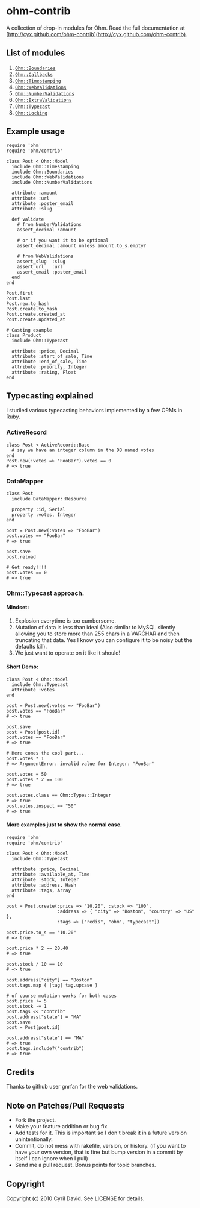 ohm-contrib
===========

A collection of drop-in modules for Ohm. Read the full documentation at
[http://cyx.github.com/ohm-contrib](http://cyx.github.com/ohm-contrib).

List of modules
---------------
1. [`Ohm::Boundaries`](http://cyx.github.com/ohm-contrib/doc/Ohm/Boundaries.html)
2. [`Ohm::Callbacks`](http://cyx.github.com/ohm-contrib/doc/Ohm/Callbacks.html)
3. [`Ohm::Timestamping`](http://cyx.github.com/ohm-contrib/doc/Ohm/Timestamping.html)
5. [`Ohm::WebValidations`](http://cyx.github.com/ohm-contrib/doc/Ohm/WebValidations.html)
6. [`Ohm::NumberValidations`](http://cyx.github.com/ohm-contrib/doc/Ohm/NumberValidations.html)
7. [`Ohm::ExtraValidations`](http://cyx.github.com/ohm-contrib/doc/Ohm/ExtraValidations.html)
8. [`Ohm::Typecast`](http://cyx.github.com/ohm-contrib/doc/Ohm/Typecast.html)
9. [`Ohm::Locking`](http://cyx.github.com/ohm-contrib/doc/Ohm/Locking.html)

Example usage
-------------

    require 'ohm'
    require 'ohm/contrib'

    class Post < Ohm::Model
      include Ohm::Timestamping
      include Ohm::Boundaries
      include Ohm::WebValidations
      include Ohm::NumberValidations

      attribute :amount
      attribute :url
      attribute :poster_email
      attribute :slug

      def validate
        # from NumberValidations
        assert_decimal :amount

        # or if you want it to be optional
        assert_decimal :amount unless amount.to_s.empty?

        # from WebValidations
        assert_slug  :slug
        assert_url   :url
        assert_email :poster_email
      end
    end

    Post.first
    Post.last
    Post.new.to_hash
    Post.create.to_hash
    Post.create.created_at
    Post.create.updated_at

    # Casting example
    class Product
      include Ohm::Typecast

      attribute :price, Decimal
      attribute :start_of_sale, Time
      attribute :end_of_sale, Time
      attribute :priority, Integer
      attribute :rating, Float
    end

Typecasting explained
---------------------

I studied various typecasting behaviors implemented by a few ORMs in Ruby.

### ActiveRecord

    class Post < ActiveRecord::Base
      # say we have an integer column in the DB named votes
    end
    Post.new(:votes => "FooBar").votes == 0
    # => true

### DataMapper
    class Post
      include DataMapper::Resource

      property :id, Serial
      property :votes, Integer
    end

    post = Post.new(:votes => "FooBar")
    post.votes == "FooBar"
    # => true

    post.save
    post.reload

    # Get ready!!!!
    post.votes == 0
    # => true

### Ohm::Typecast approach.

#### Mindset:

1. Explosion everytime is too cumbersome.
2. Mutation of data is less than ideal (Also similar to MySQL silently allowing you
   to store more than 255 chars in a VARCHAR and then truncating that data. Yes I know
   you can configure it to be noisy but the defaults kill).
3. We just want to operate on it like it should!

#### Short Demo:
    class Post < Ohm::Model
      include Ohm::Typecast
      attribute :votes
    end

    post = Post.new(:votes => "FooBar")
    post.votes == "FooBar"
    # => true

    post.save
    post = Post[post.id]
    post.votes == "FooBar"
    # => true

    # Here comes the cool part...
    post.votes * 1
    # => ArgumentError: invalid value for Integer: "FooBar"

    post.votes = 50
    post.votes * 2 == 100
    # => true

    post.votes.class == Ohm::Types::Integer
    # => true
    post.votes.inspect == "50"
    # => true

#### More examples just to show the normal case.

    require 'ohm'
    require 'ohm/contrib'

    class Post < Ohm::Model
      include Ohm::Typecast

      attribute :price, Decimal
      attribute :available_at, Time
      attribute :stock, Integer
      attribute :address, Hash
      attribute :tags, Array
    end

    post = Post.create(:price => "10.20", :stock => "100",
                       :address => { "city" => "Boston", "country" => "US" },
                       :tags => ["redis", "ohm", "typecast"])

    post.price.to_s == "10.20"
    # => true

    post.price * 2 == 20.40
    # => true

    post.stock / 10 == 10
    # => true

    post.address["city"] == "Boston"
    post.tags.map { |tag| tag.upcase }

    # of course mutation works for both cases
    post.price += 5
    post.stock -= 1
    post.tags << "contrib"
    post.address["state"] = "MA"
    post.save
    post = Post[post.id]

    post.address["state"] == "MA"
    # => true
    post.tags.include?("contrib")
    # => true


Credits
-------
Thanks to github user gnrfan for the web validations.

Note on Patches/Pull Requests
-----------------------------
* Fork the project.
* Make your feature addition or bug fix.
* Add tests for it. This is important so I don't break it in a
  future version unintentionally.
* Commit, do not mess with rakefile, version, or history.
  (if you want to have your own version, that is fine but bump version in a
  commit by itself I can ignore when I pull)
* Send me a pull request. Bonus points for topic branches.

Copyright
---------
Copyright (c) 2010 Cyril David. See LICENSE for details.

